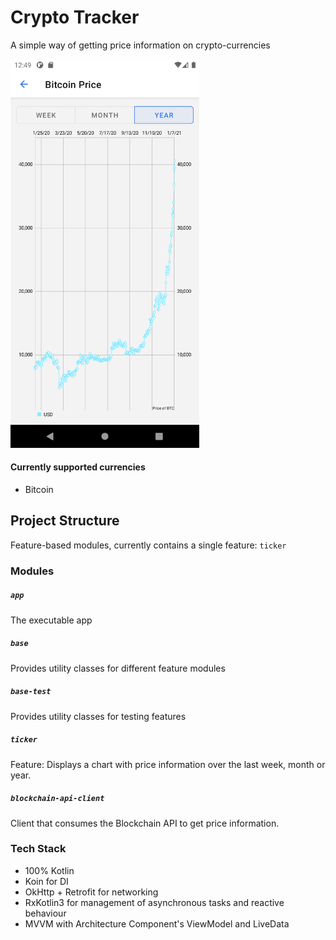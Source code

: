 # Crypto Tracker

A simple way of getting price information on crypto-currencies

<img  src="/pics/sample.png" alt="Sample" style="max-width:60%;">

#### Currently supported currencies
- Bitcoin

## Project Structure
Feature-based modules, currently contains a single feature: `ticker`

### Modules

##### `app`
The executable app

##### `base`
Provides utility classes for different feature modules

##### `base-test`
Provides utility classes for testing features

##### `ticker`
Feature: Displays a chart with price information over the last week, month or year.
 
##### `blockchain-api-client`
Client that consumes the Blockchain API to get price information.

### Tech Stack

- 100% Kotlin
- Koin for DI
- OkHttp + Retrofit for networking
- RxKotlin3 for management of asynchronous tasks and reactive behaviour
- MVVM with Architecture Component's ViewModel and LiveData
